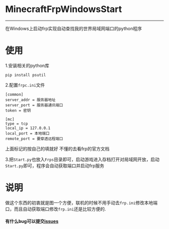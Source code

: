 # MinecraftFrpWindowsStart
---
在Windows上启动frp实现自动查找我的世界局域网端口的python程序

# 使用

1.安装相关的python库
```
pip install psutil
```
2.配置`frpc.ini`文件
```
[common]
server_addr = 服务器地址
server_port = 服务器通讯端口
token = 密钥

[mc]
type = tcp
local_ip = 127.0.0.1
local_port = 本地端口
remote_port = 要穿透远程端口
```
上面标记的按自己的填就好
不懂的去看frp的官方文档  


3.把```Start.py```也放入```Frps```目录即可，启动游戏进入存档打开对局域网开放，启动```Start.py```即可，程序会自动获取端口并启动frp服务

# 说明
做这个东西的初衷就是图一个方便，联机的时候不用手动去`frp.ini`修改本地端口，而且自动获取端口修改`frp.ini`还是比较方便的.



#### 有什么bug可以提交[issues](https://github.com/Smalltred/MinecraftFrpWindowsStart/issues) 
